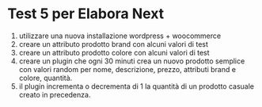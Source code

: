 # Test 5 per Elabora Next
1. utilizzare una nuova installazione wordpress + woocommerce
2. creare un attributo prodotto brand con alcuni valori di test
3. creare un attributo prodotto colore con alcuni valori di test
4. creare un plugin che ogni 30 minuti crea un nuovo prodotto semplice con valori random per
nome, descrizione, prezzo, attributi brand e colore, quantità.
5. il plugin incrementa o decrementa di 1 la quantità di un prodotto casuale creato in precedenza.
